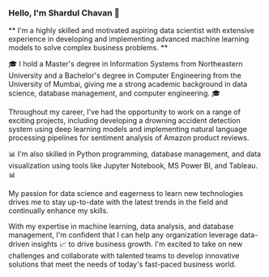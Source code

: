 
### Hello, I'm Shardul Chavan 👋
** I'm a highly skilled and motivated aspiring data scientist with extensive experience in developing and implementing advanced machine learning models to solve complex business problems. **

🎓
I hold a Master's degree in Information Systems from Northeastern University and a Bachelor's degree in Computer Engineering from the University of Mumbai, giving me a strong academic background in data science, database management, and computer engineering.
🎓

Throughout my career, I've had the opportunity to work on a range of exciting projects, including developing a drowning accident detection system using deep learning models and implementing natural language processing pipelines for sentiment analysis of Amazon product reviews. 

📊 I'm also skilled in Python programming, database management, and data visualization using tools like Jupyter Notebook, MS Power BI, and Tableau.📊

My passion for data science and eagerness to learn new technologies drives me to stay up-to-date with the latest trends in the field and continually enhance my skills.

With my expertise in machine learning, data analysis, and database management, I'm confident that I can help any organization leverage data-driven insights 📈 to drive business growth. I'm excited to take on new challenges and collaborate with talented teams to develop innovative solutions that meet the needs of today's fast-paced business world.






<!--
**shardulchavan/shardulchavan** is a ✨ _special_ ✨ repository because its `README.md` (this file) appears on your GitHub profile.

Here are some ideas to get you started:

- 🔭 I’m currently working on ...
- 🌱 I’m currently learning ...
- 👯 I’m looking to collaborate on ...
- 🤔 I’m looking for help with ...
- 💬 Ask me about ...
- 📫 How to reach me: ...
- 😄 Pronouns: ...
- ⚡ Fun fact: ...
-->
